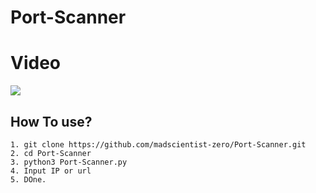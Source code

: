 # Port-Scanner
# Video
<a href="https://asciinema.org/a/fVJAUKklfolnBCLyntnu7Qu1I" target="_blank"><img src="https://asciinema.org/a/fVJAUKklfolnBCLyntnu7Qu1I.svg" /></a>

## How To use?
    1. git clone https://github.com/madscientist-zero/Port-Scanner.git
    2. cd Port-Scanner
    3. python3 Port-Scanner.py
    4. Input IP or url
    5. DOne.

